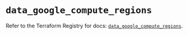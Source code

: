 # `data_google_compute_regions`

Refer to the Terraform Registry for docs: [`data_google_compute_regions`](https://registry.terraform.io/providers/hashicorp/google/6.27.0/docs/data-sources/compute_regions).
